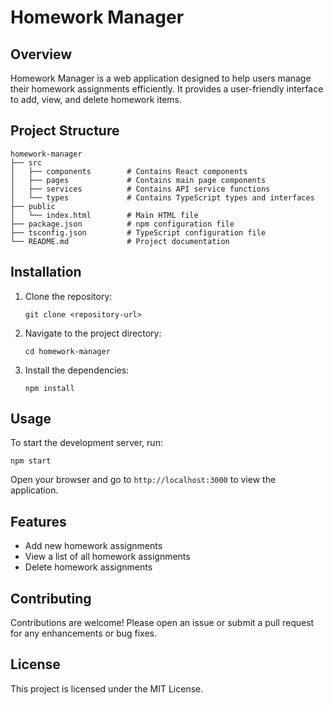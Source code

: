 # Homework Manager

## Overview
Homework Manager is a web application designed to help users manage their homework assignments efficiently. It provides a user-friendly interface to add, view, and delete homework items.

## Project Structure
```
homework-manager
├── src
│   ├── components        # Contains React components
│   ├── pages             # Contains main page components
│   ├── services          # Contains API service functions
│   └── types             # Contains TypeScript types and interfaces
├── public
│   └── index.html        # Main HTML file
├── package.json          # npm configuration file
├── tsconfig.json         # TypeScript configuration file
└── README.md             # Project documentation
```

## Installation
1. Clone the repository:
   ```
   git clone <repository-url>
   ```
2. Navigate to the project directory:
   ```
   cd homework-manager
   ```
3. Install the dependencies:
   ```
   npm install
   ```

## Usage
To start the development server, run:
```
npm start
```
Open your browser and go to `http://localhost:3000` to view the application.

## Features
- Add new homework assignments
- View a list of all homework assignments
- Delete homework assignments

## Contributing
Contributions are welcome! Please open an issue or submit a pull request for any enhancements or bug fixes.

## License
This project is licensed under the MIT License.